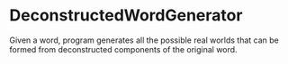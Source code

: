 # DeconstructedWordGenerator

Given a word, program generates all the possible real worlds that can be formed from deconstructed components of the original word.
